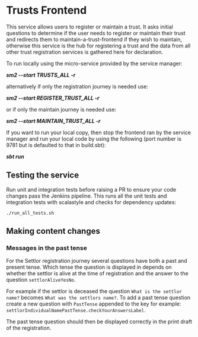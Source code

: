 
# Trusts Frontend

This service allows users to register or maintain a trust. It asks initial questions to determine if the user needs to register or maintain their trust and redirects them to maintain-a-trust-frontend if they wish to maintain, otherwise this service is the hub for registering a trust and the data from all other trust registration services is gathered here for declaration.

To run locally using the micro-service provided by the service manager:

***sm2 --start TRUSTS_ALL -r***

alternatively if only the registration journey is needed use:

***sm2 --start REGISTER_TRUST_ALL -r***

or if only the maintain journey is needed use:

***sm2 --start MAINTAIN_TRUST_ALL -r***

If you want to run your local copy, then stop the frontend ran by the service manager and run your local code by using the following (port number is 9781 but is defaulted to that in build.sbt):

***sbt run***

## Testing the service
Run unit and integration tests before raising a PR to ensure your code changes pass the Jenkins pipeline. This runs all the unit tests and integration tests with scalastyle and checks for dependency updates:

`./run_all_tests.sh`

## Making content changes

### Messages in the past tense

For the Settlor registration journey several questions have both a past and present tense. 
Which tense the question is displayed in depends on whether the settlor is alive at the time of registration and the answer to the question `settlorAliveYesNo`. 

For example if the settlor is deceased the question `What is the settlor name?` becomes `What was the settlors name?`.
To add a past tense question create a new question with `PastTense` appended to the key for example: `settlorIndividualNamePastTense.checkYourAnswersLabel`.

The past tense question should then be displayed correctly in the print draft of the registration.